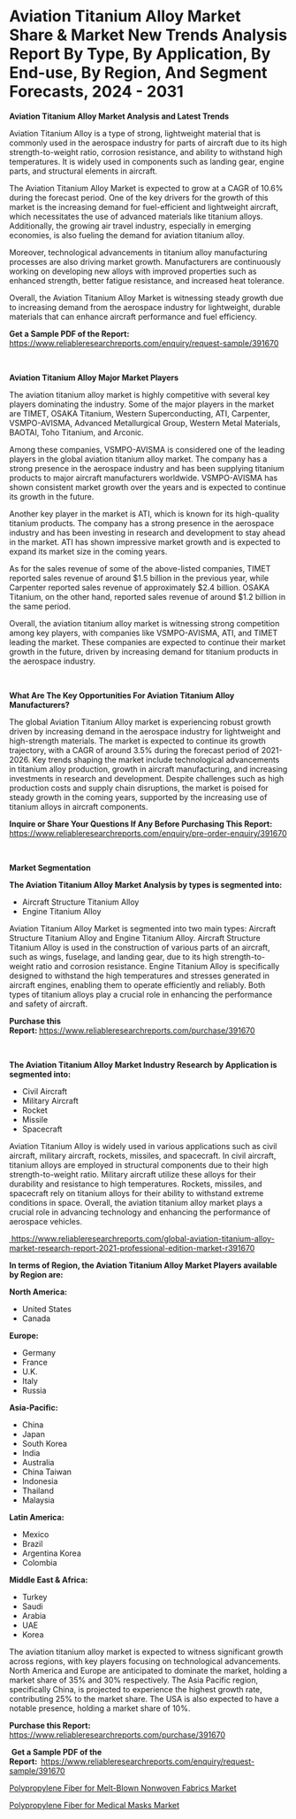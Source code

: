 <p><h1>Aviation Titanium Alloy Market Share & Market New Trends Analysis Report By Type, By Application, By End-use, By Region, And Segment Forecasts, 2024 - 2031</h1></p><p><strong>Aviation Titanium Alloy Market Analysis and Latest Trends</strong></p>
<p><p>Aviation Titanium Alloy is a type of strong, lightweight material that is commonly used in the aerospace industry for parts of aircraft due to its high strength-to-weight ratio, corrosion resistance, and ability to withstand high temperatures. It is widely used in components such as landing gear, engine parts, and structural elements in aircraft.</p><p>The Aviation Titanium Alloy Market is expected to grow at a CAGR of 10.6% during the forecast period. One of the key drivers for the growth of this market is the increasing demand for fuel-efficient and lightweight aircraft, which necessitates the use of advanced materials like titanium alloys. Additionally, the growing air travel industry, especially in emerging economies, is also fueling the demand for aviation titanium alloy.</p><p>Moreover, technological advancements in titanium alloy manufacturing processes are also driving market growth. Manufacturers are continuously working on developing new alloys with improved properties such as enhanced strength, better fatigue resistance, and increased heat tolerance.</p><p>Overall, the Aviation Titanium Alloy Market is witnessing steady growth due to increasing demand from the aerospace industry for lightweight, durable materials that can enhance aircraft performance and fuel efficiency.</p></p>
<p><strong>Get a Sample PDF of the Report:&nbsp;</strong> <a href="https://www.reliableresearchreports.com/enquiry/request-sample/391670">https://www.reliableresearchreports.com/enquiry/request-sample/391670</a></p>
<p>&nbsp;</p>
<p><strong>Aviation Titanium Alloy Major Market Players</strong></p>
<p><p>The aviation titanium alloy market is highly competitive with several key players dominating the industry. Some of the major players in the market are TIMET, OSAKA Titanium, Western Superconducting, ATI, Carpenter, VSMPO-AVISMA, Advanced Metallurgical Group, Western Metal Materials, BAOTAI, Toho Titanium, and Arconic.</p><p>Among these companies, VSMPO-AVISMA is considered one of the leading players in the global aviation titanium alloy market. The company has a strong presence in the aerospace industry and has been supplying titanium products to major aircraft manufacturers worldwide. VSMPO-AVISMA has shown consistent market growth over the years and is expected to continue its growth in the future.</p><p>Another key player in the market is ATI, which is known for its high-quality titanium products. The company has a strong presence in the aerospace industry and has been investing in research and development to stay ahead in the market. ATI has shown impressive market growth and is expected to expand its market size in the coming years.</p><p>As for the sales revenue of some of the above-listed companies, TIMET reported sales revenue of around $1.5 billion in the previous year, while Carpenter reported sales revenue of approximately $2.4 billion. OSAKA Titanium, on the other hand, reported sales revenue of around $1.2 billion in the same period.</p><p>Overall, the aviation titanium alloy market is witnessing strong competition among key players, with companies like VSMPO-AVISMA, ATI, and TIMET leading the market. These companies are expected to continue their market growth in the future, driven by increasing demand for titanium products in the aerospace industry.</p></p>
<p>&nbsp;</p>
<p><strong>What Are The Key Opportunities For Aviation Titanium Alloy Manufacturers?</strong></p>
<p><p>The global Aviation Titanium Alloy market is experiencing robust growth driven by increasing demand in the aerospace industry for lightweight and high-strength materials. The market is expected to continue its growth trajectory, with a CAGR of around 3.5% during the forecast period of 2021-2026. Key trends shaping the market include technological advancements in titanium alloy production, growth in aircraft manufacturing, and increasing investments in research and development. Despite challenges such as high production costs and supply chain disruptions, the market is poised for steady growth in the coming years, supported by the increasing use of titanium alloys in aircraft components.</p></p>
<p><strong>Inquire or Share Your Questions If Any Before Purchasing This Report:</strong> <a href="https://www.reliableresearchreports.com/enquiry/pre-order-enquiry/391670">https://www.reliableresearchreports.com/enquiry/pre-order-enquiry/391670</a></p>
<p>&nbsp;</p>
<p><strong>Market Segmentation</strong></p>
<p><strong>The Aviation Titanium Alloy Market Analysis by types is segmented into:</strong></p>
<p><ul><li>Aircraft Structure Titanium Alloy</li><li>Engine Titanium Alloy</li></ul></p>
<p><p>Aviation Titanium Alloy Market is segmented into two main types: Aircraft Structure Titanium Alloy and Engine Titanium Alloy. Aircraft Structure Titanium Alloy is used in the construction of various parts of an aircraft, such as wings, fuselage, and landing gear, due to its high strength-to-weight ratio and corrosion resistance. Engine Titanium Alloy is specifically designed to withstand the high temperatures and stresses generated in aircraft engines, enabling them to operate efficiently and reliably. Both types of titanium alloys play a crucial role in enhancing the performance and safety of aircraft.</p></p>
<p><strong>Purchase this Report:&nbsp;</strong><a href="https://www.reliableresearchreports.com/purchase/391670">https://www.reliableresearchreports.com/purchase/391670</a></p>
<p>&nbsp;</p>
<p><strong>The Aviation Titanium Alloy Market Industry Research by Application is segmented into:</strong></p>
<p><ul><li>Civil Aircraft</li><li>Military Aircraft</li><li>Rocket</li><li>Missile</li><li>Spacecraft</li></ul></p>
<p><p>Aviation Titanium Alloy is widely used in various applications such as civil aircraft, military aircraft, rockets, missiles, and spacecraft. In civil aircraft, titanium alloys are employed in structural components due to their high strength-to-weight ratio. Military aircraft utilize these alloys for their durability and resistance to high temperatures. Rockets, missiles, and spacecraft rely on titanium alloys for their ability to withstand extreme conditions in space. Overall, the aviation titanium alloy market plays a crucial role in advancing technology and enhancing the performance of aerospace vehicles.</p></p>
<p><a href="https://www.reliableresearchreports.com/global-aviation-titanium-alloy-market-research-report-2021-professional-edition-market-r391670">&nbsp;https://www.reliableresearchreports.com/global-aviation-titanium-alloy-market-research-report-2021-professional-edition-market-r391670</a></p>
<p><strong>In terms of Region, the Aviation Titanium Alloy Market Players available by Region are:</strong></p>
<p>
    <p> <strong> North America: </strong>
        <ul>
            <li>United States</li>
            <li>Canada</li>
        </ul>
        </p> 
    <p> <strong> Europe: </strong>
        <ul>
            <li>Germany</li>
            <li>France</li>
            <li>U.K.</li>
            <li>Italy</li>
            <li>Russia</li>
        </ul>
        </p> 
    <p> <strong> Asia-Pacific: </strong>
        <ul>
            <li>China</li>
            <li>Japan</li>
            <li>South Korea</li>
            <li>India</li>
            <li>Australia</li>
            <li>China Taiwan</li>
            <li>Indonesia</li>
            <li>Thailand</li>
            <li>Malaysia</li>
        </ul>
        </p> 
    <p> <strong> Latin America: </strong>
        <ul>
            <li>Mexico</li>
            <li>Brazil</li>
            <li>Argentina Korea</li>
            <li>Colombia</li>
        </ul>
        </p> 
    <p> <strong> Middle East & Africa: </strong>
        <ul>
            <li>Turkey</li>
            <li>Saudi</li>
            <li>Arabia</li>
            <li>UAE</li>
            <li>Korea</li>
        </ul>
    </p>
    </p>
<p><p>The aviation titanium alloy market is expected to witness significant growth across regions, with key players focusing on technological advancements. North America and Europe are anticipated to dominate the market, holding a market share of 35% and 30% respectively. The Asia Pacific region, specifically China, is projected to experience the highest growth rate, contributing 25% to the market share. The USA is also expected to have a notable presence, holding a market share of 10%.</p></p>
<p><strong>Purchase this Report: </strong><a href="https://www.reliableresearchreports.com/purchase/391670">https://www.reliableresearchreports.com/purchase/391670</a></p>
<p>&nbsp;<strong>Get a Sample PDF of the Report:&nbsp;&nbsp;</strong><a href="https://www.reliableresearchreports.com/enquiry/request-sample/391670">https://www.reliableresearchreports.com/enquiry/request-sample/391670</a></p>
<p><strong></strong></p>
<p><p><a href="https://github.com/HenrietteMills1/Market-Research-Report-List-1/blob/main/polypropylene-fiber-for-melt-blown-nonwoven-fabrics-market.md">Polypropylene Fiber for Melt-Blown Nonwoven Fabrics Market</a></p><p><a href="https://github.com/marthawweekle/Market-Research-Report-List-1/blob/main/polypropylene-fiber-for-medical-masks-market.md">Polypropylene Fiber for Medical Masks Market</a></p></p>